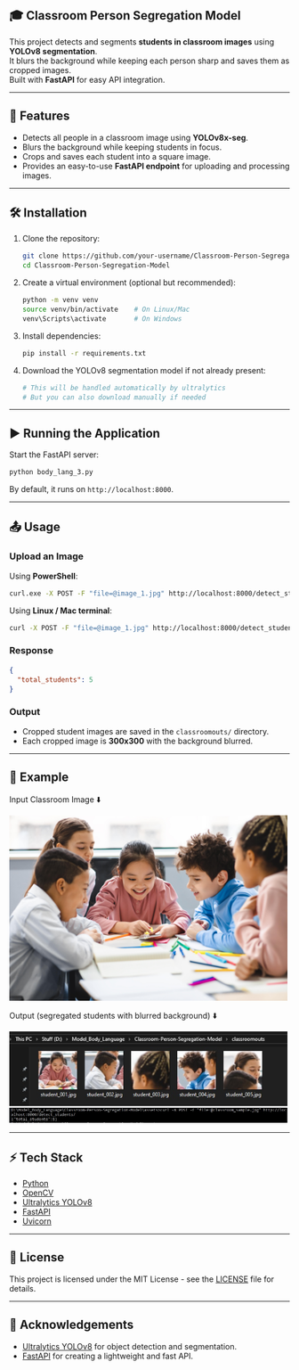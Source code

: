 ## 🎓 Classroom Person Segregation Model

This project detects and segments **students in classroom images** using **YOLOv8 segmentation**.  
It blurs the background while keeping each person sharp and saves them as cropped images.  
Built with **FastAPI** for easy API integration.  

---

## 🚀 Features
- Detects all people in a classroom image using **YOLOv8x-seg**.
- Blurs the background while keeping students in focus.
- Crops and saves each student into a square image.
- Provides an easy-to-use **FastAPI endpoint** for uploading and processing images.

---

## 🛠️ Installation

1. Clone the repository:
   ```bash
   git clone https://github.com/your-username/Classroom-Person-Segregation-Model.git
   cd Classroom-Person-Segregation-Model
   ```

2. Create a virtual environment (optional but recommended):
   ```bash
   python -m venv venv
   source venv/bin/activate    # On Linux/Mac
   venv\Scripts\activate       # On Windows
   ```

3. Install dependencies:
   ```bash
   pip install -r requirements.txt
   ```

4. Download the YOLOv8 segmentation model if not already present:
   ```bash
   # This will be handled automatically by ultralytics
   # But you can also download manually if needed
   ```

---

## ▶️ Running the Application

Start the FastAPI server:

```bash
python body_lang_3.py
```

By default, it runs on `http://localhost:8000`.

---

## 📤 Usage

### Upload an Image

Using **PowerShell**:
```bash
curl.exe -X POST -F "file=@image_1.jpg" http://localhost:8000/detect_students/
```

Using **Linux / Mac terminal**:
```bash
curl -X POST -F "file=@image_1.jpg" http://localhost:8000/detect_students/
```

### Response
```json
{
  "total_students": 5
}
```

### Output
* Cropped student images are saved in the `classroomouts/` directory.
* Each cropped image is **300x300** with the background blurred.

---

## 📂 Example

Input Classroom Image ⬇️

<img src="assets/classroom_sample.jpeg" width="500" alt="Classroom Example"/>

Output (segregated students with blurred background) ⬇️

<img src="assets/output.jpg" width="500" alt="Output Example"/>
<img src="assets/output_cmd.jpg" width="500" alt="Output Example"/>

---

## ⚡ Tech Stack

* [Python](https://www.python.org/)
* [OpenCV](https://opencv.org/)
* [Ultralytics YOLOv8](https://github.com/ultralytics/ultralytics)
* [FastAPI](https://fastapi.tiangolo.com/)
* [Uvicorn](https://www.uvicorn.org/)

---

## 📜 License

This project is licensed under the MIT License - see the [LICENSE](LICENSE) file for details.

---

## 🙌 Acknowledgements

* [Ultralytics YOLOv8](https://github.com/ultralytics/ultralytics) for object detection and segmentation.
* [FastAPI](https://fastapi.tiangolo.com/) for creating a lightweight and fast API.
